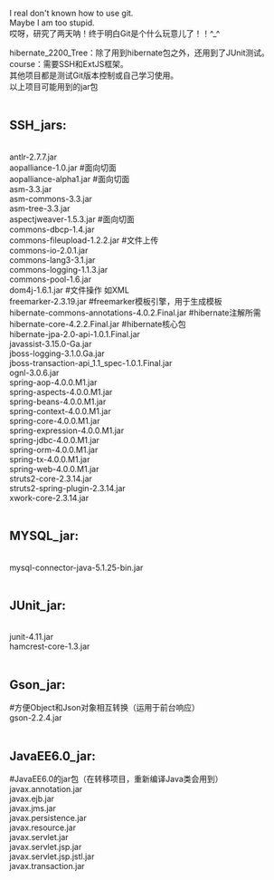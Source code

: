 I real don't known how to use git. <br>
Maybe I am too stupid.  <br>
哎呀，研究了两天呐！终于明白Git是个什么玩意儿了！！^_^<br>


hibernate_2200_Tree：除了用到hibernate包之外，还用到了JUnit测试。<br>
course：需要SSH和ExtJS框架。<br>
其他项目都是测试Git版本控制或自己学习使用。<br>
以上项目可能用到的jar包<br>
<br>
<h2>SSH_jars:</h2><br>
    antlr-2.7.7.jar<br>
    aopalliance-1.0.jar                                     #面向切面<br>
    aopalliance-alpha1.jar                                  #面向切面<br>
    asm-3.3.jar<br>
    asm-commons-3.3.jar<br>
    asm-tree-3.3.jar<br>
    aspectjweaver-1.5.3.jar                                 #面向切面<br>
    commons-dbcp-1.4.jar<br>
    commons-fileupload-1.2.2.jar                            #文件上传<br>
    commons-io-2.0.1.jar          <br>
    commons-lang3-3.1.jar<br>
    commons-logging-1.1.3.jar<br>
    commons-pool-1.6.jar<br>
    dom4j-1.6.1.jar                                         #文件操作 如XML<br>
    freemarker-2.3.19.jar                                   #freemarker模板引擎，用于生成模板<br>
    hibernate-commons-annotations-4.0.2.Final.jar           #hibernate注解所需<br>
    hibernate-core-4.2.2.Final.jar                          #hibernate核心包<br>
    hibernate-jpa-2.0-api-1.0.1.Final.jar<br>
    javassist-3.15.0-Ga.jar                                 <br>
    jboss-logging-3.1.0.Ga.jar<br>
    jboss-transaction-api_1.1_spec-1.0.1.Final.jar<br>
    ognl-3.0.6.jar<br>
    spring-aop-4.0.0.M1.jar<br>
    spring-aspects-4.0.0.M1.jar<br>
    spring-beans-4.0.0.M1.jar<br>
    spring-context-4.0.0.M1.jar<br>
    spring-core-4.0.0.M1.jar<br>
    spring-expression-4.0.0.M1.jar<br>
    spring-jdbc-4.0.0.M1.jar<br>
    spring-orm-4.0.0.M1.jar<br>
    spring-tx-4.0.0.M1.jar<br>
    spring-web-4.0.0.M1.jar<br>
    struts2-core-2.3.14.jar<br>
    struts2-spring-plugin-2.3.14.jar<br>
    xwork-core-2.3.14.jar<br>
<br>
<h2>MYSQL_jar:</h2><br>
    mysql-connector-java-5.1.25-bin.jar<br>
<br>
<h2>JUnit_jar:</h2><br>
    junit-4.11.jar<br>
    hamcrest-core-1.3.jar<br>
<br>
<h2>Gson_jar:</h2>                              #方便Object和Json对象相互转换（运用于前台响应）<br>
    gson-2.2.4.jar<br>
<br>
<h2>JavaEE6.0_jar:</h2>                         #JavaEE6.0的jar包（在转移项目，重新编译Java类会用到）<br>
    javax.annotation.jar<br>
    javax.ejb.jar<br>
    javax.jms.jar<br>
    javax.persistence.jar<br>
    javax.resource.jar<br>
    javax.servlet.jar<br>
    javax.servlet.jsp.jar<br>
    javax.servlet.jsp.jstl.jar<br>
    javax.transaction.jar<br>